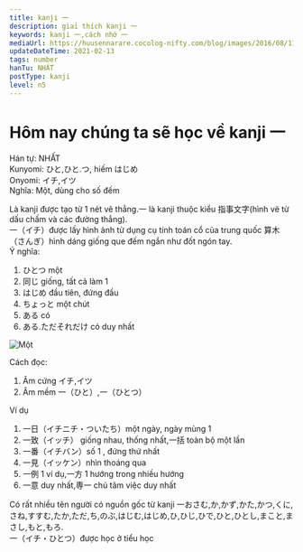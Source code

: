 ```yaml
---
title: kanji 一
description: giaỉ thích kanji 一
keywords: kanji 一,cách nhớ 一
mediaUrl: https://huusennarare.cocolog-nifty.com/blog/images/2016/08/11/photo_12.jpg
updateDateTime: 2021-02-13
tags: number
hanTu: NHẤT
postType: kanji
level: n5
---
```


# Hôm nay chúng ta sẽ học về kanji 一
Hán tự: NHẤT  
Kunyomi: ひと,ひと.つ, hiếm はじめ  
Onyomi: イチ,イツ  
Nghĩa: Một, dùng cho số đếm

Là kanji được tạo từ 1 nét vẽ thẳng.一 là kanji thuộc kiểu 指事文字(hình vẽ từ dấu chấm và các đường thẳng).  
一（イチ）được lấy hình ảnh từ dụng cụ tính toán cổ của trung quốc 算木（さんぎ）hình dáng giống que đếm ngắn như đốt ngón tay.  
Ý nghĩa:
1. ひとつ một
2. 同じ giống, tất cả làm 1
3. はじめ đầu tiên, đứng đầu
4. ちょっと một chút
5. ある có
6. ある.ただそれだけ có duy nhất

![Một](https://huusennarare.cocolog-nifty.com/blog/images/2016/08/11/photo_12.jpg "Một")

Cách đọc:
1. Âm cứng イチ,イツ
2. Âm mềm 一（ひと）,一（ひとつ）

Ví dụ
1. 一日（イチニチ・ついたち）một ngày, ngày mùng 1
2. 一致（イッチ） giống nhau, thống nhất,一括 toàn bộ một lần
3. 一番（イチバン）số 1 , đứng thứ nhất
4. 一見（イッケン）nhìn thoáng qua
5. 一例 1 ví dụ,一方 1 hướng trong nhiều hướng
6. 一意 duy nhất,専一 chú tâm việc duy nhất

Có rất nhiều tên người có nguồn gốc từ kanji 一おさむ,か,かず,かた,かつ,くに,さね,すすむ,たか,ただ,ち,のぶ,はじむ,はじめ,ひ,ひじ,ひで,ひと,ひとし,まこと,まさし,もと,もろ.  
一（イチ・ひとつ）được học ở tiểu học
